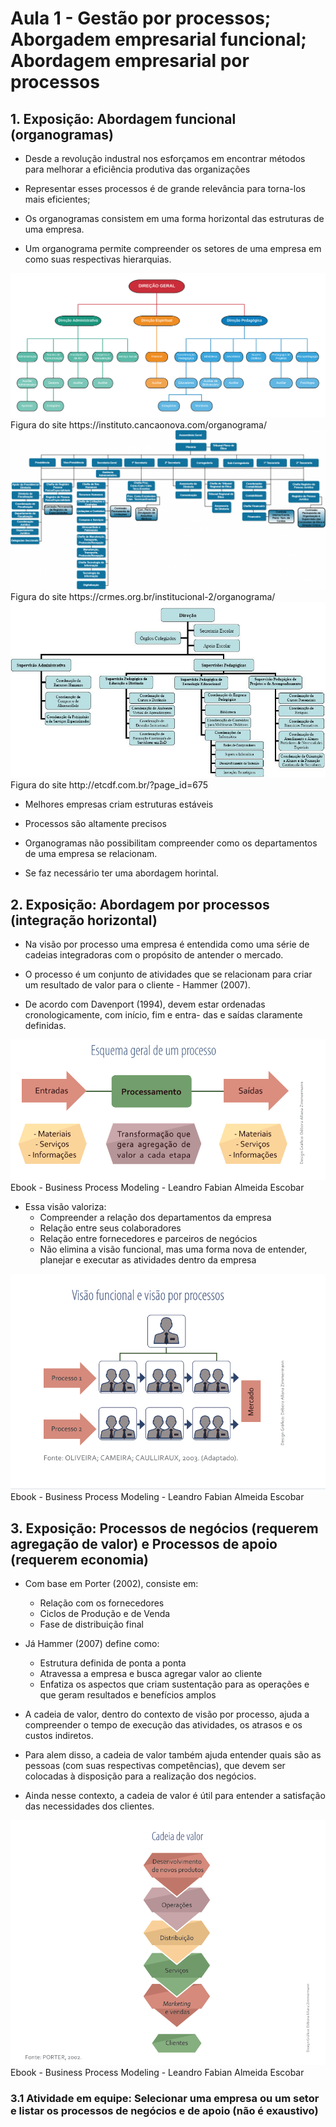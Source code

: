 # Aula 1 - Gestão por processos; Aborgadem empresarial funcional; Abordagem empresarial por processos

## 1. Exposição: Abordagem funcional (organogramas)

* Desde a revolução industral nos esforçamos em encontrar métodos para melhorar a eficiência produtiva das organizações

* Representar esses processos é de grande relevância para torna-los mais eficientes;

* Os organogramas consistem em uma forma horizontal das estruturas de uma empresa.

* Um organograma permite compreender os setores de uma empresa em como suas respectivas hierarquias.


<img src="fig/Organograma-ICN.png" alt="Figura do site https://instituto.cancaonova.com/organograma/"/>
<span>Figura do site https://instituto.cancaonova.com/organograma/</span>


<img src="fig/img2.png" alt="Figura do site https://crmes.org.br/institucional-2/organograma/"/>
<span>Figura do site https://crmes.org.br/institucional-2/organograma/</span>

<img src="fig/img3.jpg" alt="Figura do site http://etcdf.com.br/?page_id=675"/>
<span>Figura do site http://etcdf.com.br/?page_id=675</span>

* Melhores empresas criam estruturas estáveis

* Processos são altamente precisos

* Organogramas não possibilitam compreender como os departamentos de uma empresa se relacionam.

* Se faz necessário ter uma abordagem horintal.


## 2. Exposição: Abordagem por processos (integração horizontal)

* Na visão por processo uma empresa é entendida como uma série de cadeias integradoras com o propósito de antender o mercado.

* O processo é um conjunto de atividades que se relacionam para criar um resultado de valor para o cliente - Hammer (2007).

* De acordo com Davenport (1994), devem estar ordenadas cronologicamente, com início, fim e entra-
das e saídas claramente definidas.

<img src="fig/img4.jpg" />
<span>Ebook - Business Process Modeling - Leandro Fabian Almeida Escobar</span>


* Essa visão valoriza:
    * Compreender a relação dos departamentos da empresa
    * Relação entre seus colaboradores
    * Relação entre fornecedores e parceiros de negócios
    * Não elimina a visão funcional, mas uma forma nova de entender, planejar e executar as atividades dentro da empresa

<img src="fig/img5.jpg" />
<span>Ebook - Business Process Modeling - Leandro Fabian Almeida Escobar</span>

## 3. Exposição: Processos de negócios (requerem agregação de valor) e Processos de apoio (requerem economia)

* Com base em Porter (2002), consiste em:
    * Relação com os fornecedores
    * Ciclos de Produção e de Venda
    * Fase de distribuição final


* Já Hammer (2007) define como:
    * Estrutura definida de ponta a ponta
    * Atravessa a empresa e busca agregar valor ao cliente
    * Enfatiza os aspectos que criam sustentação para as operações e que geram resultados e benefícios amplos

* A cadeia de valor, dentro do contexto de visão por processo, ajuda a compreender o tempo de execução das atividades, os atrasos e os custos indiretos.
* Para alem disso, a cadeia de valor também ajuda entender quais são as pessoas (com suas respectivas competências), que devem ser colocadas à disposição para a realização dos negócios.
* Ainda nesse contexto, a cadeia de valor é útil para entender a satisfação das necessidades dos clientes.

<img src="fig/img6.png" />
<span>Ebook - Business Process Modeling - Leandro Fabian Almeida Escobar</span>


### 3.1 Atividade  em equipe: Selecionar uma empresa ou um setor e listar os processos de negócios e de apoio (não é exaustivo)